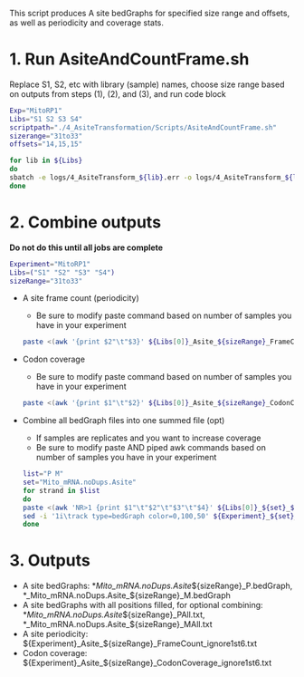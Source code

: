 This script produces A site bedGraphs for specified size range and offsets, as well as periodicity and coverage stats. 

# 1. Run AsiteAndCountFrame.sh
Replace S1, S2, etc with library (sample) names, choose size range based on outputs from steps (1), (2), and (3), and run code block
```bash
Exp="MitoRP1"
Libs="S1 S2 S3 S4"
scriptpath="./4_AsiteTransformation/Scripts/AsiteAndCountFrame.sh"
sizerange="31to33"
offsets="14,15,15"

for lib in ${Libs}
do
sbatch -e logs/4_AsiteTransform_${lib}.err -o logs/4_AsiteTransform_${lib}.log $scriptpath $lib $sizerange $offsets
done
```

# 2. Combine outputs
**Do not do this until all jobs are complete**

```bash
Experiment="MitoRP1"
Libs=("S1" "S2" "S3" "S4")
sizeRange="31to33"
```
- A site frame count (periodicity)
  - Be sure to modify paste command based on number of samples you have in your experiment
  ```bash
  paste <(awk '{print $2"\t"$3}' ${Libs[0]}_Asite_${sizeRange}_FrameCount_ignore1st6.txt) <(awk '{print $3}' ${Libs[1]}_Asite_${sizeRange}_FrameCount_ignore1st6.txt) <(awk '{print $3}' ${Libs[2]}_Asite_${sizeRange}_FrameCount_ignore1st6.txt) <(awk '{print $3}' ${Libs[3]}_Asite_${sizeRange}_FrameCount_ignore1st6.txt) > ${Experiment}_Asite_${sizeRange}_FrameCount_ignore1st6.txt
  ```

- Codon coverage  
  - Be sure to modify paste command based on number of samples you have in your experiment
  ```bash
  paste <(awk '{print $1"\t"$2}' ${Libs[0]}_Asite_${sizeRange}_CodonCoverage_ignore1st6.txt) <(awk '{print $2}' ${Libs[1]}_Asite_${sizeRange}_CodonCoverage_ignore1st6.txt) <(awk '{print $2}' ${Libs[2]}_Asite_${sizeRange}_CodonCoverage_ignore1st6.txt) <(awk '{print $2}' ${Libs[3]}_Asite_${sizeRange}_CodonCoverage_ignore1st6.txt) > ${Experiment}_Asite_${sizeRange}_CodonCoverage_ignore1st6.txt
  ```
  
- Combine all bedGraph files into one summed file (opt)
  - If samples are replicates and you want to increase coverage
  - Be sure to modify paste AND piped awk commands based on number of samples you have in your experiment
  ```bash
  list="P M"
  set="Mito_mRNA.noDups.Asite"
  for strand in $list
  do
  paste <(awk 'NR>1 {print $1"\t"$2"\t"$3"\t"$4}' ${Libs[0]}_${set}_${sizeRange}_${strand}All.txt) <(awk 'NR>1 {print $4}' ${Libs[1]}_${set}_${sizeRange}_${strand}All.txt) <(awk 'NR>1 {print $4}' ${Libs[2]}_${set}_${sizeRange}_${strand}All.txt) <(awk 'NR>1 {print $4}' ${Libs[3]}_${set}_${sizeRange}_${strand}All.txt) | awk '{print $1"\t"$2"\t"$3"\t"$4 + $5 + $6 + $7}' > ${Experiment}_${set}_${sizeRange}_${strand}All.bedGraph
  sed -i '1i\track type=bedGraph color=0,100,50' ${Experiment}_${set}_${sizeRange}_${strand}All.bedGraph
  done
  ```

# 3. Outputs
  - A site bedGraphs: *_Mito_mRNA.noDups.Asite_${sizeRange}_P.bedGraph, *_Mito_mRNA.noDups.Asite_${sizeRange}_M.bedGraph
  - A site bedGraphs with all positions filled, for optional combining: *_Mito_mRNA.noDups.Asite_${sizeRange}_PAll.txt, *_Mito_mRNA.noDups.Asite_${sizeRange}_MAll.txt
  - A site periodicity: ${Experiment}_Asite_${sizeRange}_FrameCount_ignore1st6.txt
  - Codon coverage: ${Experiment}_Asite_${sizeRange}_CodonCoverage_ignore1st6.txt
